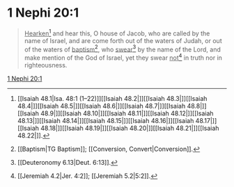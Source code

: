 # 1 Nephi 20:1

> <u>Hearken</u>[^a] and hear this, O house of Jacob, who are called by the name of Israel, and are come forth out of the waters of Judah, or out of the waters of <u>baptism</u>[^b], who <u>swear</u>[^c] by the name of the Lord, and make mention of the God of Israel, yet they swear <u>not</u>[^d] in truth nor in righteousness.

[1 Nephi 20:1](https://www.churchofjesuschrist.org/study/scriptures/bofm/1-ne/20?lang=eng&id=p1#p1)


[^a]: [[Isaiah 48.1|Isa. 48:1 (1–22)]][[Isaiah 48.2|]][[Isaiah 48.3|]][[Isaiah 48.4|]][[Isaiah 48.5|]][[Isaiah 48.6|]][[Isaiah 48.7|]][[Isaiah 48.8|]][[Isaiah 48.9|]][[Isaiah 48.10|]][[Isaiah 48.11|]][[Isaiah 48.12|]][[Isaiah 48.13|]][[Isaiah 48.14|]][[Isaiah 48.15|]][[Isaiah 48.16|]][[Isaiah 48.17|]][[Isaiah 48.18|]][[Isaiah 48.19|]][[Isaiah 48.20|]][[Isaiah 48.21|]][[Isaiah 48.22|]].  
[^b]: [[Baptism|TG Baptism]]; [[Conversion, Convert|Conversion]].  
[^c]: [[Deuteronomy 6.13|Deut. 6:13]].  
[^d]: [[Jeremiah 4.2|Jer. 4:2]]; [[Jeremiah 5.2|5:2]].  
